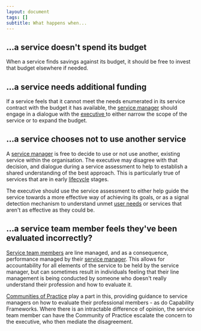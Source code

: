 ```yaml
---
layout: document
tags: []
subtitle: What happens when...
---
```


## ...a service doesn't spend its budget

When a service finds savings against its budget, it should be free to invest that budget elsewhere if needed.

## ...a service needs additional funding

If a service feels that it cannot meet the needs enumerated in its service contract with the budget it has available, the [service manager](/osom-guide/service-manager/) should engage in a dialogue with the [executive ](/osom-guide/executive/)to either narrow the scope of the service or to expand the budget.

## ...a service chooses not to use another service

A [service manager](/osom-guide/service-manager/) is free to decide to use or not use another, existing service within the organisation. The executive may disagree with that decision, and dialogue during a service assessment to help to establish a shared understanding of the best approach. This is particularly true of services that are in early [lifecycle](/osom-guide/lifecycle/) stages.

The executive should use the service assessment to either help guide the service towards a more effective way of achieving its goals, or as a signal detection mechanism to understand unmet [user needs](/osom-guide/user-needs/) or services that aren't as effective as they could be.

## ...a service team member feels they've been evaluated incorrectly?

[Service team members](/osom-guide/service-team-members/) are line managed, and as a consequence, performance managed by their [service manager](/osom-guide/service-manager/). This allows for accountability for all elements of the service to be held by the service manager, but can sometimes result in individuals feeling that their line management is being conducted by someone who doesn't really understand their profession and how to evaluate it.

[Communities of Practice](/osom-guide/community-of-practice/) play a part in this, providing guidance to service managers on how to evaluate their professional members - as do Capability Frameworks. Where there is an intractable difference of opinion, the service team member can have the Community of Practice escalate the concern to the executive, who then mediate the disagreement.
